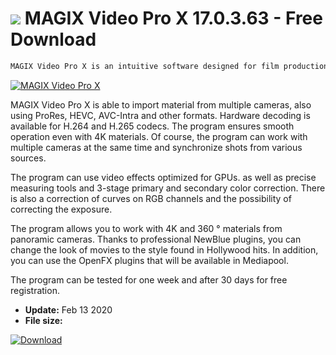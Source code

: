 # ![](https://cdn.softexe.net/static/icon/9/magix-video-pro-x-9579.png) MAGIX Video Pro X 17.0.3.63 - Free Download

```sh
MAGIX Video Pro X is an intuitive software designed for film production. The program has been awarded many times and will work well in the hands of ambitious and professional filmmakers.
```
[![MAGIX Video Pro X](https://gallery.dpcdn.pl/imgc/Tools/71578/g_-_420x350_1.5_-_x20160927151819_0.png)](https://softexe.net/win/multimedia/video/magix-video-pro-x:aega.html)

MAGIX Video Pro X is able to import material from multiple cameras, also using ProRes, HEVC, AVC-Intra and other formats. Hardware decoding is available for H.264 and H.265 codecs. The program ensures smooth operation even with 4K materials. Of course, the program can work with multiple cameras at the same time and synchronize shots from various sources.
 
 
 The program can use video effects optimized for GPUs. as well as precise measuring tools and 3-stage primary and secondary color correction. There is also a correction of curves on RGB channels and the possibility of correcting the exposure. 
 
 
 The program allows you to work with 4K and 360 ° materials from panoramic cameras. Thanks to professional NewBlue plugins, you can change the look of movies to the style found in Hollywood hits. In addition, you can use the OpenFX plugins that will be available in Mediapool. 
 
 
 The program can be tested for one week and after 30 days for free registration.


- **Update:** Feb 13 2020
- **File size:** 

[![Download](https://cdn.softexe.net/static/img/download.png)](https://softexe.net/win/multimedia/video/magix-video-pro-x:aega.html)

